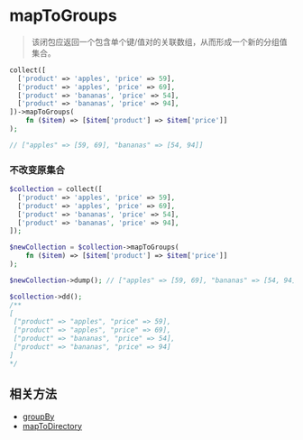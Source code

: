 # mapToGroups

> 该闭包应返回一个包含单个键/值对的关联数组，从而形成一个新的分组值集合。

```php
collect([
  ['product' => 'apples', 'price' => 59],
  ['product' => 'apples', 'price' => 69],
  ['product' => 'bananas', 'price' => 54],
  ['product' => 'bananas', 'price' => 94],
])->mapToGroups(
    fn ($item) => [$item['product'] => $item['price']]
);

// ["apples" => [59, 69], "bananas" => [54, 94]]
```

### 不改变原集合

```php
$collection = collect([
  ['product' => 'apples', 'price' => 59],
  ['product' => 'apples', 'price' => 69],
  ['product' => 'bananas', 'price' => 54],
  ['product' => 'bananas', 'price' => 94],
]);

$newCollection = $collection->mapToGroups(
    fn ($item) => [$item['product'] => $item['price']]
);

$newCollection->dump(); // ["apples" => [59, 69], "bananas" => [54, 94]]

$collection->dd();
/**
[
 ["product" => "apples", "price" => 59],
 ["product" => "apples", "price" => 69],
 ["product" => "bananas", "price" => 54],
 ["product" => "bananas", "price" => 94]
]
*/
```

## 相关方法

- [groupBy](groupBy.md)
- [mapToDirectory](mapToDictionary.md)